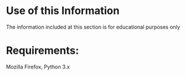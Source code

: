 # Use of this Information
The information included at this section is for educational purposes only

# Requirements:
Mozilla Firefox, Python 3.x
